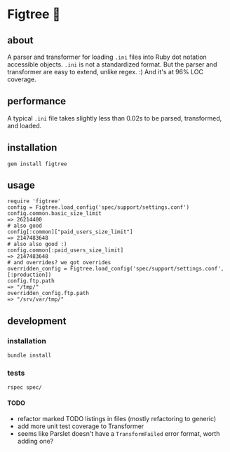 # Figtree 🌳
## about
A parser and transformer for loading `.ini` files into Ruby dot notation accessible objects. `.ini` is not a standardized format. But the parser and transformer are easy to extend, unlike regex. :) And it's at 96% LOC coverage.

## performance
A typical `.ini` file takes slightly less than 0.02s to be parsed, transformed, and loaded.

## installation
`gem install figtree`

## usage
    require 'figtree'
    config = Figtree.load_config('spec/support/settings.conf')
    config.common.basic_size_limit
    => 26214400
    # also good
    config[:common]["paid_users_size_limit"]
    => 2147483648
    # also also good :)
    config.common[:paid_users_size_limit]
    => 2147483648
    # and overrides? we got overrides
    overridden_config = Figtree.load_config('spec/support/settings.conf', [:production])
    config.ftp.path
    => "/tmp/"
    overridden_config.ftp.path
    => "/srv/var/tmp/"

## development
### installation
`bundle install`

### tests
`rspec spec/`

#### TODO
- refactor marked TODO listings in files (mostly refactoring to generic)
- add more unit test coverage to Transformer
- seems like Parslet doesn't have a `TransformFailed` error format, worth adding one?
